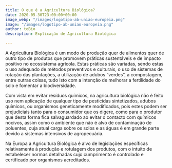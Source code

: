 ```yaml
---
title: O que é a Agricultura Biológica?
date: 2020-05-30T23:00:00+00:00
image_webp: "/images/logotipo-ab-uniao-europeia.png"
image: "/images/logotipo-ab-uniao-europeia.png"
author: toBio
description: Explicação de Agricultura Biológica

---
```

A Agricultura Biológica é um modo de produção quer de alimentos quer de outro tipo de produtos que promovem práticas sustentáveis e de impacto positivo no ecossistema agrícola. Estas práticas são variadas, sendo estas o uso adequado de métodos preventivos e culturais, o uso de sistemas de rotação das plantações, a utilização de adubos “verdes”, a compostagem, entre outras coisas, tudo isto com a intenção de melhorar a fertilidade do solo e fomentar a biodiversidade.

Com vista em evitar resíduos químicos, na agricultura biológica não é feito uso nem aplicação de qualquer tipo de pesticidas sintetizados, adubos químicos, ou organismos geneticamente modificados, pois estes podem ser prejudiciais tanto para o consumidor que os digere, como para o produtor que desta forma fica salvaguardado ao evitar o contacto com químicos nocivos, assim como o ambiente que não é alvo de contaminação de poluentes, cuja atual carga sobre os solos e as águas é em grande parte devido a sistemas intensivos de agropecuária.

Na Europa a Agricultura Biológica é alvo de legislações específicas relativamente à produção e rotulagem dos produtos, com o intuito de estabelecer normas detalhadas cujo cumprimento é controlado e certificado por organismos acreditados.